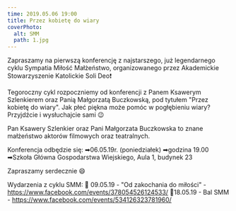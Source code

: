 ```yaml
---
time: 2019.05.06 19:00
title: Przez kobietę do wiary
coverPhoto:
  alt: SMM
  path: 1.jpg
---
```

Zapraszamy na pierwszą konferencję z najstarszego, już legendarnego cyklu Sympatia Miłość Małżeństwo, organizowanego przez Akademickie Stowarzyszenie Katolickie Soli Deo❗

Tegoroczny cykl rozpoczniemy od konferencji z Panem Ksawerym Szlenkierem oraz Panią Małgorzatą Buczkowską, pod tytułem "Przez kobietę do wiary". Jak płeć piękna może pomóc w pogłębieniu wiary? Przyjdźcie i wysłuchajcie sami 😉

Pan Ksawery Szlenkier oraz Pani Małgorzata Buczkowska to znane małżeństwo aktorów filmowych oraz teatralnych. 

Konferencja odbędzie się:
➡06.05.19r. (poniedziałek)
➡godzina 19.00
➡Szkoła Główna Gospodarstwa Wiejskiego, Aula 1, budynek 23

Zapraszamy serdecznie 😄

Wydarzenia z cyklu SMM:
🐝 09.05.19 - "Od zakochania do miłości" - https://www.facebook.com/events/378054526124533/
🐝18.05.19 - Bal SMM -
https://www.facebook.com/events/534126323781960/
